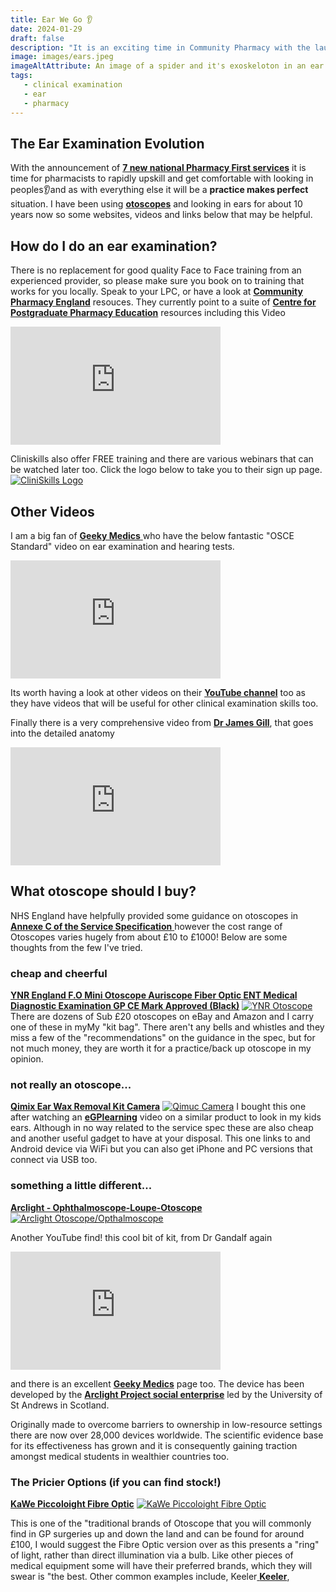 ```yaml
---
title: Ear We Go 👂
date: 2024-01-29
draft: false
description: "It is an exciting time in Community Pharmacy with the launch of 7 New Pharmacy First Services. Here are some links to some useful resources to help get up to speed"
image: images/ears.jpeg
imageAltAttribute: An image of a spider and it's exoskeloton in an ear canal
tags:
   - clinical examination
   - ear
   - pharmacy
---
```


## The Ear Examination Evolution

With the announcement of <a href="https://www.england.nhs.uk/wp-content/uploads/2023/11/PRN00936_ii_Pharmacy-First-Clinical-Pathways-v.1.6.pdf" target="_blank">**7 new national Pharmacy First services**</a> it is time for pharmacists to rapidly upskill and get comfortable with looking in peoples👂and as with everything else it will be a **practice makes perfect** situation. I have been using <a href="https://amzn.to/3vwVXDQ" target="_blank">**otoscopes**</a> and looking in ears for about 10 years now so some websites, videos and links below that may be helpful.

## How do I do an ear examination?

There is no replacement for good quality Face to Face training from an experienced provider, so please make sure you book on to training that works for you locally. Speak to your LPC, or have a look at <a href="https://cpe.org.uk/national-pharmacy-services/advanced-services/pharmacy-first-service/" target="_blank">**Community Pharmacy England**</a> resouces. They currently point to a suite of <a href="https://www.cppe.ac.uk/services/pharmacy-first/" target="_blank">**Centre for Postgraduate Pharmacy Education**</a> resources including this Video
<iframe width="336" height="189" src="https://player.vimeo.com/video/901115378?h=fd75bd478f" frameborder="0" allow="accelerometer; autoplay; clipboard-write; encrypted-media; gyroscope; picture-in-picture" allowfullscreen></iframe>

Cliniskills also offer FREE training and there are various webinars that can be watched later too. Click the logo below to take you to their sign up page.
[![CliniSkills Logo](https://www.cliniskills.com/wp-content/uploads/2023/01/cliniskills-logo.svg)](https://www.cliniskills.com/community-pharmacists/)
## Other Videos

I am a big fan of <a href="https://geekymedics.com/" target="_blank"> **Geeky Medics** </a> who have the below fantastic "OSCE Standard" video on ear examination and hearing tests.
<iframe width="336" height="189" src="https://www.youtube.com/embed/UvOcBxhdIVc" frameborder="0" allow="accelerometer; autoplay; clipboard-write; encrypted-media; gyroscope; picture-in-picture" allowfullscreen></iframe>

Its worth having a look at other videos on their <a href="https://www.youtube.com/@geekymedics" target="_blank"> **YouTube channel**</a> too as they have videos that will be useful for other clinical examination skills too.

Finally there is a very comprehensive video from <a href="https://www.youtube.com/@DrJamesGill" target="_blank"> **Dr James Gill**</a>, that goes into the detailed anatomy
<iframe width="336" height="189" src="https://www.youtube.com/embed/FVXghLWwxVg" frameborder="0" allow="accelerometer; autoplay; clipboard-write; encrypted-media; gyroscope; picture-in-picture" allowfullscreen></iframe>

## What otoscope should I buy?
NHS England have helpfully provided some guidance on otoscopes in <a href="https://www.england.nhs.uk/wp-content/uploads/2023/11/PRN00936-i-Community-pharmacy-advanced-service-specification-NHS-pharmacy-first-service-November-2023.pdf" target="_blank"> **Annexe C of the Service Specification** </a> however the cost range of Otoscopes varies hugely from about £10 to £1000! Below are some thoughts from the few I've tried.

### cheap and cheerful
<a href="https://amzn.to/3S5meRs" target="_blank"> **YNR England F.O Mini Otoscope Auriscope Fiber Optic ENT Medical Diagnostic Examination GP CE Mark Approved (Black)**</a>
[![YNR Otoscope](https://m.media-amazon.com/images/I/61bsL+NdZML._AC_SL1500_.jpg)](https://amzn.to/3S5meRs)
There are dozens of Sub £20 otoscopes on eBay and Amazon and I carry one of these in myMy "kit bag". There aren't any bells and whistles and they miss a few of the "recommendations" on the guidance in the spec, but for not much money, they are worth it for a practice/back up otoscope in my opinion.

### not really an otoscope...
<a href="https://amzn.to/3vA9tXv" target="_blank"> **Qimix Ear Wax Removal Kit Camera**</a>
[![Qimuc Camera](https://m.media-amazon.com/images/I/81XcSvwXSHL._AC_SL1500_.jpg)](https://amzn.to/3vA9tXv)
I bought this one after watching an <a href="https://www.youtube.com/@eGPlearning/videos" target="_blank"> **eGPlearning**</a> video on a similar product to look in my kids ears. Although in no way related to the service spec these are also cheap and another useful gadget to have at your disposal. This one links to and Android device via WiFi but you can also get iPhone and PC versions that connect via USB too.

### something a little different...
<a href="https://arclightprojectshop.co.uk/products/arclight-ophthalmoscope-loupe-otoscope" target="_blank"> **Arclight - Ophthalmoscope-Loupe-Otoscope**</a>
[![Arclight Otoscope/Opthalmoscope](https://arclightprojectshop.co.uk/cdn/shop/files/Clothchart_720x.png?v=1703144255&width=336)](https://arclightprojectshop.co.uk/products/arclight-ophthalmoscope-loupe-otoscope)

Another YouTube find! this cool bit of kit, from Dr Gandalf again
<iframe width="336" height="189" src="https://www.youtube.com/embed/0UCIeoP-dcQ" frameborder="0" allow="accelerometer; autoplay; clipboard-write; encrypted-media; gyroscope; picture-in-picture" allowfullscreen></iframe>

and there is an excellent <a href="https://geekymedics.com/an-introduction-to-the-arclight/" target="_blank"> **Geeky Medics**</a> page too. The device has been developed by the  <a href="https://medicine.st-andrews.ac.uk/arclight/" target="_blank"> **Arclight Project social enterprise**</a> led by the University of St Andrews in Scotland.

Originally made to overcome barriers to ownership in low-resource settings there are now over 28,000 devices worldwide. The scientific evidence base for its effectiveness has grown and it is consequently gaining traction amongst medical students in wealthier countries too.

### The Pricier Options (if you can find stock!)

<a href="https://www.medisave.co.uk/products/kawe-piccolight-fibre-optic-led-otoscope-black" target="_blank"> **KaWe Piccoloight Fibre Optic**</a>
[![KaWe Piccoloight Fibre Optic](https://www.medisave.co.uk/cdn/shop/products/img_6921.jpg?v=1680581294&width=336)](https://www.medisave.co.uk/products/kawe-piccolight-fibre-optic-led-otoscope-black)

This is one of the "traditional brands of Otoscope that you will commonly find in GP surgeries up and down the land and can be found for around £100, I would suggest the Fibre Optic version over as this presents a "ring" of light, rather than direct illumination via a bulb. Like other pieces of medical equipment some will have their preferred brands, which they will swear is "the best. Other common examples include, Keeler<a href="https://www.medisave.co.uk/collections/otoscopes?sort_by=price-ascending&filter.p.vendor=Keeler" target="_blank"> **Keeler**</a>, 


